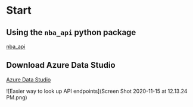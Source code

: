 # Start


## Using the `nba_api` python package
[nba_api](https://github.com/swar/nba_api)

## Download Azure Data Studio
[Azure Data Studio](https://docs.microsoft.com/en-us/sql/azure-data-studio/download-azure-data-studio?view=sql-server-ver15)

![Easier way to look up API endpoints](Screen Shot 2020-11-15 at 12.13.24 PM.png)